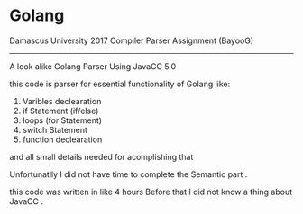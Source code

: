 # Golang
Damascus University 2017
Compiler Parser Assignment 
(BayooG)

______________________________________________
A look  alike Golang  Parser  Using JavaCC 5.0 

this code is parser for essential functionality of Golang like:

1. Varibles declearation 
2. if Statement (if/else)
3. loops (for Statement)
4. switch Statement
5. function declearation

and all small details needed for acomplishing that 

Unfortunatlly I did not have  time to complete the Semantic part . 

this code was written in like 4 hours Before that I did not know a thing about JavaCC . 
